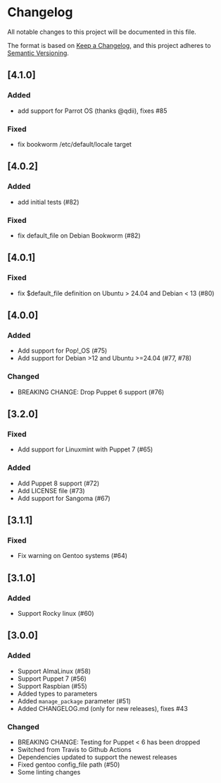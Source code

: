 # Changelog
All notable changes to this project will be documented in this file.

The format is based on [Keep a Changelog](https://keepachangelog.com/en/1.0.0/),
and this project adheres to [Semantic Versioning](https://semver.org/spec/v2.0.0.html).

## [4.1.0]
### Added
- add support for Parrot OS (thanks @qdii), fixes #85
### Fixed
- fix bookworm /etc/default/locale target

## [4.0.2]
### Added
- add initial tests (#82)
### Fixed
- fix default_file on Debian Bookworm (#82)

## [4.0.1]
### Fixed
- fix $default_file definition on Ubuntu > 24.04 and Debian < 13 (#80)

## [4.0.0]
### Added
- Add support for Pop!_OS (#75)
- Add support for Debian >12 and Ubuntu >=24.04 (#77, #78)
### Changed
- BREAKING CHANGE: Drop Puppet 6 support (#76)

## [3.2.0]
### Fixed
- Add support for Linuxmint with Puppet 7 (#65)
### Added
- Add Puppet 8 support (#72)
- Add LICENSE file (#73)
- Add support for Sangoma (#67)

## [3.1.1]
### Fixed
- Fix warning on Gentoo systems (#64)

## [3.1.0]
### Added
- Support Rocky linux (#60)

## [3.0.0]
### Added
- Support AlmaLinux (#58)
- Support Puppet 7 (#56)
- Support Raspbian (#55)
- Added types to parameters
- Added `manage_package` parameter (#51)
- Added CHANGELOG.md (only for new releases), fixes #43
### Changed
- BREAKING CHANGE: Testing for Puppet < 6 has been dropped
- Switched from Travis to Github Actions
- Dependencies updated to support the newest releases
- Fixed gentoo config_file path (#50)
- Some linting changes
